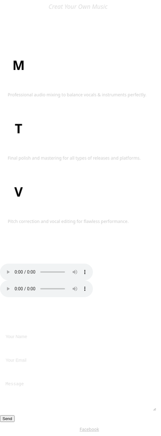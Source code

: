 # wolf-record-site
<!DOCTYPE html>
<html lang="en">
<head>
<meta charset="UTF-8" />
<meta name="viewport" content="width=device-width, initial-scale=1" />
<title>WOLF RECORDS</title>
<style>
  /* Reset */
  * {
    box-sizing: border-box;
  }
  body, html {
    margin: 0; padding: 0; height: 100%;
    font-family: 'Segoe UI', Tahoma, Geneva, Verdana, sans-serif;
    background: url('download.jpg') no-repeat center center fixed;
    background-size: cover;
    color: #fff;
  }

  /* Overlay for readability */
  body::before {
    content: "";
    position: fixed;
    top:0; left:0; right:0; bottom:0;
    background: rgba(0,0,0,0.75);
    z-index: -1;
  }

  a {
    color: #fff;
    text-decoration: none;
  }
  a:hover {
    color: #bbb;
  }

  /* Navbar */
  nav {
    position: fixed;
    width: 100%;
    background: transparent;
    transition: background-color 0.4s ease;
    padding: 15px 30px;
    display: flex;
    justify-content: space-between;
    align-items: center;
    z-index: 100;
  }

nav.scrolled {
    background: rgba(0,0,0,0.9);
    box-shadow: 0 2px 5px rgba(0,0,0,0.7);
  }
  nav .logo {
    font-weight: 700;
    font-size: 1.8em;
    color: #fff;
  }
  nav ul {
    list-style: none;
    display: flex;
    gap: 25px;
    margin: 0;
  }
  nav ul li a {
    font-weight: 600;
    font-size: 1em;
    color: #fff;
    padding: 5px 10px;
  }
  nav ul li a:hover {
    color: #ccc;
  }

  /* Header */
  header {
    text-align: center;
    padding: 120px 20px 60px;
  }
  header h1 {
    font-size: 3.5em;
    margin: 0;
    font-weight: 900;
    letter-spacing: 3px;
    text-shadow: 0 0 10px rgba(255,255,255,0.3);
  }
  header p {
    font-style: italic;
    font-size: 1.4em;
    margin-top: 10px;
    color: #ddd;
  }

  section {
    max-width: 900px;
    margin: 60px auto;
    padding: 0 20px;
    background: rgba(255,255,255,0.05);
    border-radius: 12px;
    box-shadow: 0 0 20px rgba(0,0,0,0.7);
  }
  section h2 {
    border-bottom: 1px solid #fff;
    padding-bottom: 10px;
    margin-bottom: 20px;
    font-weight: 700;
  }

  /* Services */
  .services {
    display: grid;
    grid-template-columns: repeat(auto-fit,minmax(250px,1fr));
    gap: 30px;
  }
  .service-item {
    background: rgba(255,255,255,0.1);
    padding: 25px;
    border-radius: 10px;

text-align: center;
    transition: transform 0.3s ease;
  }
  .service-item:hover {
    transform: translateY(-10px);
    background: rgba(255,255,255,0.2);
  }
  .service-item h3 {
    margin-top: 15px;
    margin-bottom: 10px;
    font-weight: 700;
    color: #fff;
  }
  .service-item p {
    font-size: 1em;
    color: #ccc;
  }
  .icon {
    font-size: 3em;
    background: #fff;
    width: 70px;
    height: 70px;
    display: inline-flex;
    justify-content: center;
    align-items: center;
    border-radius: 50%;
    color: #000;
    font-weight: 900;
    user-select: none;
  }

  /* Audio Player */
  audio {
    width: 100%;
    margin-top: 15px;
    border-radius: 8px;
    outline: none;
    box-shadow: 0 0 15px rgba(255,255,255,0.2);
  }

  /* Contact Form */
  form {
    background: rgba(255,255,255,0.1);
    padding: 30px;
    border-radius: 12px;
  }
  input, textarea {
    width: 100%;
    padding: 15px 18px;
    margin: 15px 0;
    border: none;
    border-radius: 8px;
    font-size: 1em;
    background: rgba(255,255,255,0.2);
    color: #fff;
    resize: vertical;
  }
  input::placeholder, textarea::placeholder {
    color: #ddd;
  }
  input:focus, textarea:focus {
    outline: 2px solid #fff;
    background: rgba(255,255,255,0.3);
  }
  button {

width: 100%;
    padding: 18px;
    background: #fff;
    border: none;
    border-radius: 10px;
    font-size: 1.3em;
    font-weight: 900;
    color: #000;
    cursor: pointer;
    transition: background-color 0.3s ease;
  }
  button:hover {
    background: #ddd;
  }

  /* Footer */
  footer {
    background: transparent;
    text-align: center;
    padding: 20px 10px;
    color: #bbb;
    margin-top: 80px;
    font-size: 0.9em;
  }
  footer a {
    margin: 0 12px;
    color: #bbb;
  }
  footer a:hover {
    color: #eee;
  }

  /* Responsive */
  @media (max-width: 600px) {
    nav ul {
      flex-direction: column;
      gap: 12px;
    }
    header h1 {
      font-size: 2.4em;
    }
    section {
      margin: 40px 15px;
    }
  }
</style>
</head>
<body>

<nav id="navbar">
  <div class="logo">WOLF RECORDS</div>
  <ul>
    <li><a href="#home">Home</a></li>
    <li><a href="#services">Services</a></li>
    <li><a href="#samples">Samples</a></li>
    <li><a href="#contact">Contact</a></li>
  </ul>
</nav>

<header id="home">
  <h1>WOLF RECORDS</h1>
  <p>Creat Your Own Music</p>
</header>

<section id="services">
  <h2>Our Services</h2>
  <div class="services">
    <div class="service-item">
      <div class="icon">M</div>
      <h3>Mixing</h3>

<p>Professional audio mixing to balance vocals & instruments perfectly.</p>
    </div>
    <div class="service-item">
      <div class="icon">T</div>
      <h3>Mastering</h3>
      <p>Final polish and mastering for all types of releases and platforms.</p>
    </div>
    <div class="service-item">
      <div class="icon">V</div>
      <h3>Vocal Tuning</h3>
      <p>Pitch correction and vocal editing for flawless performance.</p>
    </div>
  </div>
</section>

<section id="samples">
  <h2>Sample Tracks</h2>
  <audio controls>
    <source src="sample1.mp3" type="audio/mpeg" />
    Your browser does not support the audio element.
  </audio>
  <audio controls>
    <source src="sample2.mp3" type="audio/mpeg" />
    Your browser does not support the audio element.
  </audio>
</section>

<section id="contact">
  <h2>Book Our Studio</h2>
  <form id="bookingForm">
    <input type="text" name="name" placeholder="Your Name" required />
    <input type="email" name="email" placeholder="Your Email" required />
    <textarea name="message" placeholder="Message" rows="5"></textarea>
    <button type="submit">Send</button>
  </form>
</section>

<footer>
  <p>© 2025 Wolf Records  |  Follow us on  |<a href="#" target="_blank">Facebook</a>| tel (+94 775 339 285) |
  </p>
</footer>

<script>
  // Navbar background change on scroll
  window.addEventListener('scroll', () => {
    const nav = document.getElementById('navbar');
    if(window.scrollY > 50) {
      nav.classList.add('scrolled');
    } else {
      nav.classList.remove('scrolled');
    }
  });

  // Booking form submission
  document.getElementById('bookingForm').addEventListener('submit', function(e) {
    e.preventDefault();
    alert('Thank you for your booking inquiry! We will contact you soon.');
    this.reset();
  });
</script>

</body>
</html>
